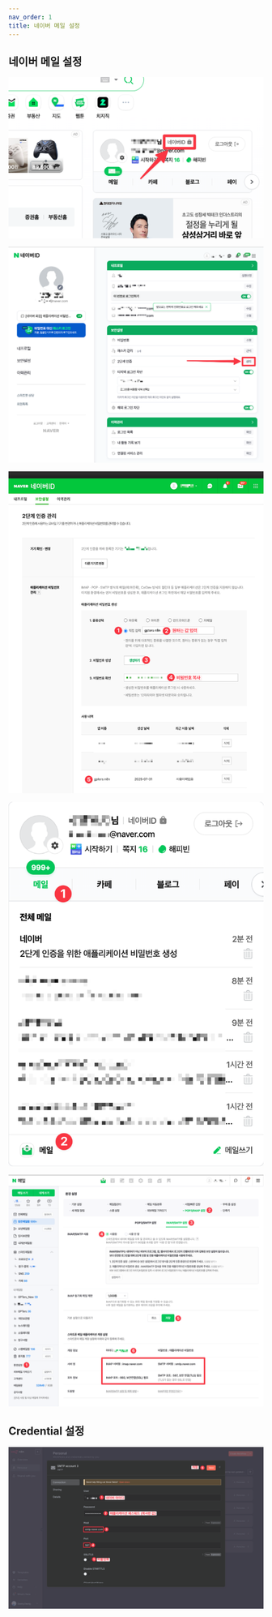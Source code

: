 ```yaml
---
nav_order: 1
title: 네이버 메일 설정
---
```


## 네이버 메일 설정
![](99%20Attachments/CleanShot%202025-07-31%20at%2021.40.07@2x.png)

![](99%20Attachments/CleanShot%202025-07-31%20at%2021.41.04@2x.png)

![](99%20Attachments/CleanShot%202025-07-31%20at%2021.44.26@2x.png)

![](99%20Attachments/CleanShot%202025-07-31%20at%2021.46.42@2x.png)

![](99%20Attachments/CleanShot%202025-07-31%20at%2021.50.47@2x.png)

## Credential 설정
![](99%20Attachments/CleanShot%202025-08-02%20at%2006.34.27@2x.png)
